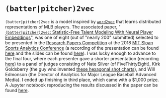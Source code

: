 # <code>(batter|pitcher)2vec</code>
`(batter|pitcher)2vec` is a model inspired by [`word2vec`](https://en.wikipedia.org/wiki/Word2vec) that learns distributed representations of MLB players.
The associated paper, "[`(batter|pitcher)2vec`: Statistic-Free Talent Modeling With Neural Player Embeddings](https://drive.google.com/file/d/19ulLWQUgpIw-4pK5d7wa1lDhmhTiph37/view?usp=sharing)", was one of eight (out of "nearly 200" submitted) selected to be presented in the [Research Papers Competition](https://web.archive.org/web/20180321223924/http://www.sloansportsconference.com/activities/research-papers/2018-research-paper-finalists-posters/) at the 2018 [MIT Sloan Sports Analytics Conference](http://www.sloansportsconference.com/) (a recording of the presentation can be found [here](https://youtu.be/nQK44L9j9hY) and the slides can be found [here](https://drive.google.com/open?id=1vfpg7PANDlVyySCZsPqsOnJhUBFZMN9Q)).
I was lucky enough to advance to the final four, where each presenter gave a shorter presentation (recording [here](https://www.youtube.com/watch?v=Z0oAM4Q5hbM&feature=youtu.be&t=43m40s)) to a panel of judges consisting of Nate Silver (of FiveThirtyEight), Kirk Goldsberry (the guy who invented [these hexagonal shot charts](https://spatialjam.com/blog/hexbins)), and Will Edmonson (the Director of Analytics for Major League Baseball Advanced Media).
I ended up finishing in third place, which came with a $1,000 prize.
A Jupyter notebook reproducing the results discussed in the paper can be found [here](https://github.com/airalcorn2/batter-pitcher-2vec/blob/master/batter_pitcher_2vec.ipynb).
